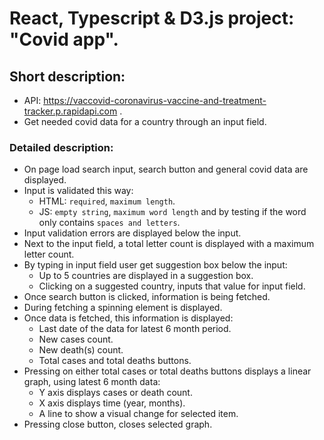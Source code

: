 # React, Typescript & D3.js project: "Covid app".

## Short description:
* API: https://vaccovid-coronavirus-vaccine-and-treatment-tracker.p.rapidapi.com .
* Get needed covid data for a country through an input field.

### Detailed description:
* On page load search input, search button and general covid data are displayed.
* Input is validated this way:
    - HTML: `required`, `maximum length`.
    - JS: `empty string`, `maximum word length` and by testing if the word only contains `spaces and letters`.
* Input validation errors are displayed below the input.
* Next to the input field, a total letter count is displayed with a maximum letter count.
* By typing in input field user get suggestion box below the input:
    - Up to 5 countries are displayed in a suggestion box.
    - Clicking on a suggested country, inputs that value for input field.
* Once search button is clicked, information is being fetched.
* During fetching a spinning element is displayed.
* Once data is fetched, this information is displayed:
    - Last date of the data for latest 6 month period.
    - New cases count.
    - New death(s) count.
    - Total cases and total deaths buttons.
* Pressing on either total cases or total deaths buttons displays a linear graph, using latest 6 month data:
    - Y axis displays cases or death count.
    - X axis displays time (year, months).
    - A line to show a visual change for selected item.
* Pressing close button, closes selected graph.
